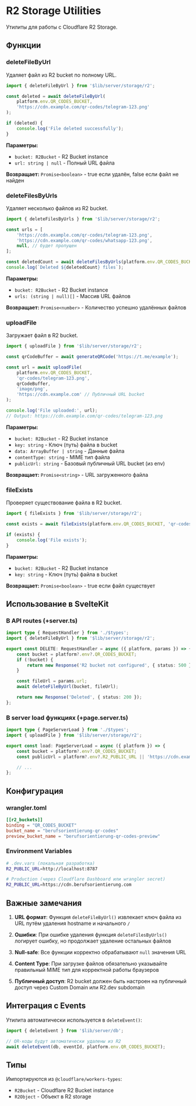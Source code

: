 # R2 Storage Utilities

Утилиты для работы с Cloudflare R2 Storage.

## Функции

### deleteFileByUrl

Удаляет файл из R2 bucket по полному URL.

```typescript
import { deleteFileByUrl } from '$lib/server/storage/r2';

const deleted = await deleteFileByUrl(
	platform.env.QR_CODES_BUCKET,
	'https://cdn.example.com/qr-codes/telegram-123.png'
);

if (deleted) {
	console.log('File deleted successfully');
}
```

**Параметры:**

- `bucket: R2Bucket` - R2 Bucket instance
- `url: string | null` - Полный URL файла

**Возвращает:** `Promise<boolean>` - true если удалён, false если файл не найден

### deleteFilesByUrls

Удаляет несколько файлов из R2 bucket.

```typescript
import { deleteFilesByUrls } from '$lib/server/storage/r2';

const urls = [
	'https://cdn.example.com/qr-codes/telegram-123.png',
	'https://cdn.example.com/qr-codes/whatsapp-123.png',
	null, // будет пропущен
];

const deletedCount = await deleteFilesByUrls(platform.env.QR_CODES_BUCKET, urls);
console.log(`Deleted ${deletedCount} files`);
```

**Параметры:**

- `bucket: R2Bucket` - R2 Bucket instance
- `urls: (string | null)[]` - Массив URL файлов

**Возвращает:** `Promise<number>` - Количество успешно удалённых файлов

### uploadFile

Загружает файл в R2 bucket.

```typescript
import { uploadFile } from '$lib/server/storage/r2';

const qrCodeBuffer = await generateQRCode('https://t.me/example');

const url = await uploadFile(
	platform.env.QR_CODES_BUCKET,
	'qr-codes/telegram-123.png',
	qrCodeBuffer,
	'image/png',
	'https://cdn.example.com' // Публичный URL bucket
);

console.log('File uploaded:', url);
// Output: https://cdn.example.com/qr-codes/telegram-123.png
```

**Параметры:**

- `bucket: R2Bucket` - R2 Bucket instance
- `key: string` - Ключ (путь) файла в bucket
- `data: ArrayBuffer | string` - Данные файла
- `contentType: string` - MIME тип файла
- `publicUrl: string` - Базовый публичный URL bucket (из env)

**Возвращает:** `Promise<string>` - URL загруженного файла

### fileExists

Проверяет существование файла в R2 bucket.

```typescript
import { fileExists } from '$lib/server/storage/r2';

const exists = await fileExists(platform.env.QR_CODES_BUCKET, 'qr-codes/telegram-123.png');

if (exists) {
	console.log('File exists');
}
```

**Параметры:**

- `bucket: R2Bucket` - R2 Bucket instance
- `key: string` - Ключ (путь) файла в bucket

**Возвращает:** `Promise<boolean>` - true если файл существует

## Использование в SvelteKit

### В API routes (+server.ts)

```typescript
import type { RequestHandler } from './$types';
import { deleteFileByUrl } from '$lib/server/storage/r2';

export const DELETE: RequestHandler = async ({ platform, params }) => {
	const bucket = platform?.env?.QR_CODES_BUCKET;
	if (!bucket) {
		return new Response('R2 bucket not configured', { status: 500 });
	}

	const fileUrl = params.url;
	await deleteFileByUrl(bucket, fileUrl);

	return new Response('Deleted', { status: 200 });
};
```

### В server load функциях (+page.server.ts)

```typescript
import type { PageServerLoad } from './$types';
import { uploadFile } from '$lib/server/storage/r2';

export const load: PageServerLoad = async ({ platform }) => {
	const bucket = platform?.env?.QR_CODES_BUCKET;
	const publicUrl = platform?.env?.R2_PUBLIC_URL || 'https://cdn.example.com';

	// ...
};
```

## Конфигурация

### wrangler.toml

```toml
[[r2_buckets]]
binding = "QR_CODES_BUCKET"
bucket_name = "berufsorientierung-qr-codes"
preview_bucket_name = "berufsorientierung-qr-codes-preview"
```

### Environment Variables

```bash
# .dev.vars (локальная разработка)
R2_PUBLIC_URL=http://localhost:8787

# Production (через Cloudflare Dashboard или wrangler secret)
R2_PUBLIC_URL=https://cdn.berufsorientierung.com
```

## Важные замечания

1. **URL формат**: Функция `deleteFileByUrl()` извлекает ключ файла из URL путём удаления hostname и начального `/`

2. **Ошибки**: При ошибке удаления функция `deleteFilesByUrls()` логирует ошибку, но продолжает удаление остальных файлов

3. **Null-safe**: Все функции корректно обрабатывают `null` значения URL

4. **Content Type**: При загрузке файлов обязательно указывайте правильный MIME тип для корректной работы браузеров

5. **Публичный доступ**: R2 bucket должен быть настроен на публичный доступ через Custom Domain или R2.dev subdomain

## Интеграция с Events

Утилита автоматически используется в `deleteEvent()`:

```typescript
import { deleteEvent } from '$lib/server/db';

// QR-коды будут автоматически удалены из R2
await deleteEvent(db, eventId, platform.env.QR_CODES_BUCKET);
```

## Типы

Импортируются из `@cloudflare/workers-types`:

- `R2Bucket` - Cloudflare R2 Bucket instance
- `R2Object` - Объект в R2 storage
